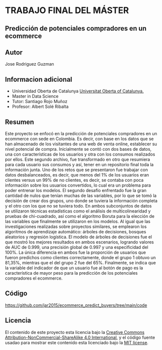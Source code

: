 # TRABAJO FINAL DEL MÁSTER

## Predicción de potenciales compradores en un ecommerce

## Autor

Jose Rodriguez Guzman

## Informacion adicional

* Universidad Oberta de Catalunya [Universitat Oberta of Catalunya.](http://www.uoc.edu/portal/ca/index.html)
* Master in Data Science
* Tutor: Santiago Rojo Muñoz
* Profesor: Albert Solé Ribalta

## Resumen

Este proyecto se enfocó en la predicción de potenciales compradores en un ecommerce con sede en Colombia. Es decir, con base en los datos 
que se han almacenado de los visitantes de una web de venta online, establecer su nivel potencial de compra. Inicialmente se contó con dos 
bases de datos, una con características de los usuarios y otra con los consumos realizados por ellos. Este segundo archivo, fue transformado 
en otro que resumiera para cada usuario sus consumos y así, tener en un repositorio final toda la información junta. Uno de los retos que se 
presentaron fue trabajar con datos desbalanceados, es decir, que menos del 1% de los usuarios eran clientes versus un 99% de no clientes, es 
decir, se contaba con poca información sobre los usuarios convertidos, lo cual era un problema para poder entrenar los modelos. El segundo 
desafío enfrentado fue la gran cantidad de nulos que tenían muchas de las variables, por lo que se tomó la decisión de crear dos grupos, uno 
donde se tuviera la información completa y el otro con los que no se tuviera todo. En ambos subconjuntos de datos se utilizaron técnicas
estadísticas como el análisis de multicolinearidad y pruebas de chi-cuadrado, así como el algoritmo Boruta para la elección de las variables 
que finalmente se utilizaron en los modelos. Al igual que las investigaciones realizadas sobre proyectos similares, se emplearon los algoritmos 
de aprendizaje automático: árboles de decisiones, bosques aleatorios y regresión logística. El modelo de árboles de decisiones fue el que mostró 
los mejores resultados en ambos escenarios, logrando valores de AUC de 0.999, una precisión global de 0.997 y una especificidad del 100%. 
La única diferencia en ambos fue la proporción de usuarios que fueron predichos como clientes correctamente, donde el grupo 1 obtuvo un 81,35%,
mientras que el del grupo 2 fue del 65%. Finalmente, se indica que la variable del indicador de que un usuario fue al botón de pago es la 
característica de mayor peso para la predicción de los potenciales compradores el ecommerce.

## Código
https://github.com/jar2015/ecommerce_predict_buyers/tree/main/code

## Licencia

El contenido de este proyecto esta licencia bajo la [Creative Commons Attribution-NonCommercial-ShareAlike 4.0 International](https://creativecommons.org/licenses/by-nc-sa/4.0/), 
y el código fuente usadao para mostrar este contenido esta licenciado bajo la  [MIT license](http://opensource.org/licenses/mit-license.php).
